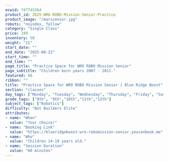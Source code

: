 ```yaml
---
ecwid: 747745364
product_id: 2025-WRO-ROBO-Mission-Senior-Practice
product_image: "/marssenior.jpg"
robots: "noindex, follow"
category: "Single Class"
price: 199
inventory: 50
weight: "11"
start_date: ""
end_date: "2025-08-22"
start_time: ""
end_time: ""
page_title: "Practice Space for WRO ROBO Mission Senior"
page_subtitle: "Children born years 2007 - 2011."
featured: 68
ribbon: ""
title: "Practice Space for WRO ROBO Mission Senior | Blue Ridge Boost"
section: "classes"
day_tags: ["Monday", "Tuesday", "Wednesday", "Thursday", "Friday", "Saturday", "Sunday"]
grade_tags: ["8th", "9th","10th","11th","12th"]
subject_tags: ["Robotics"]
difficulty: "Bot Builders Elite"
attributes:
- name: "When"
  value: "Your choice!"
- name: "Booking Link"
  value: "https://blueridgeboost-wro-robomission-senior.youcanbook.me"
- name: "Who"
  value: "Children 14-19 years old."
- name: "Session Duration"
  value: "60 minutes"
---
```

